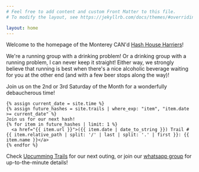 ```yaml
---
# Feel free to add content and custom Front Matter to this file.
# To modify the layout, see https://jekyllrb.com/docs/themes/#overriding-theme-defaults

layout: home
---
```


Welcome to the homepage of the Monterey CAN'd [Hash House Harriers](https://www.hashhouseharriers.com/what-is-hashing/)!

We're a running group with a drinking problem!
Or a drinking group with a running problem, I can never keep it straight!
Either way, we strongly believe that running is best when there's a nice alcoholic beverage waiting for you at the other end (and with a few beer stops along the way)!

Join us on the 2nd or 3rd Saturday of the Month for a wonderfully debaucherous time!


<div class="container">
  <div class="box box1">
    
    {% assign current_date = site.time %}
    {% assign future_hashes = site.trails | where_exp: "item", "item.date >= current_date" %}
    Join us for our next hash!
    {% for item in future_hashes | limit: 1 %}
      <a href="{{ item.url }}">({{ item.date | date_to_string }}) Trail #{{ item.relative_path | split: '/' | last | split: '.' | first }}: {{ item.name }}</a>
    {% endfor %}
  </div>
  <div class="box box2">
    Check <a href="/trails">Upcumming Trails</a> for our next outing, or join our <a href="https://chat.whatsapp.com/CHaIbQ75q5cGocMnhURlQk">whatsapp group</a> for up-to-the-minute details!
  </div>
</div>